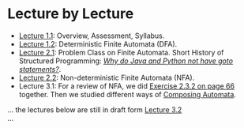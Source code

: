 # Lecture by Lecture

- [Lecture 1.1](lecture-1.1.md): Overview, Assessment, Syllabus.  
- [Lecture 1.2](lecture-1.2.md): Deterministic Finite Automata (DFA).  
- [Lecture 2.1](lecture-2.1.md): Problem Class on Finite Automata. Short History of Structured Programming: [*Why do Java and Python not have goto statements?*](https://hackmd.io/@alexhkurz/rJ5wS-0f8).
- [Lecture 2.2](https://hackmd.io/@alexhkurz/B11YSGCz8): Non-deterministic Finite Automata (NFA).  
- Lecture 3.1: For a review of NFA, we did [Exercise 2.3.2 on page 66](https://mcdtu.files.wordpress.com/2017/03/introduction-to-automata-theory.pdf) together. Then we studied different ways of [Composing Automata](https://hackmd.io/@alexhkurz/ryV_FU7XI).    

...
the lectures below are still in draft form
[Lecture 3.2](https://hackmd.io/@alexhkurz/HkoNj8mmU)  
... 
